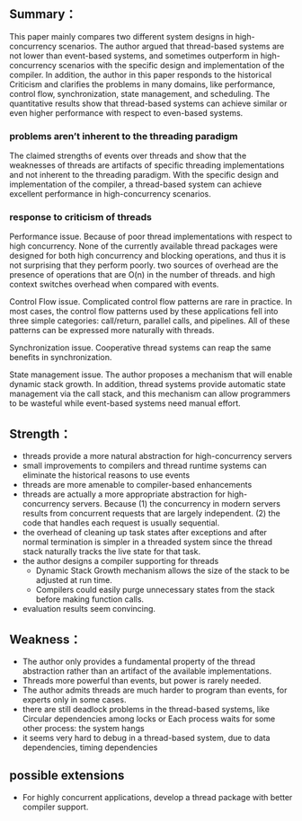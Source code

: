 ## Summary：
This paper mainly compares two different system designs in high-concurrency scenarios. The author argued that thread-based systems are not lower than event-based systems, and sometimes outperform in high-concurrency scenarios with the specific design and implementation of the compiler. In addition, the author in this paper responds to the historical Criticism and clarifies the problems in many domains, like performance, control flow, synchronization, state management, and scheduling. The quantitative results show that thread-based systems can achieve similar or even higher performance with respect to even-based systems.

### problems aren’t inherent to the threading paradigm
The claimed strengths of events over threads and show that the weaknesses of threads are artifacts of specific threading implementations and not inherent to the threading paradigm. With the specific design and implementation of the compiler, a thread-based system can achieve excellent performance in high-concurrency scenarios.

### response to criticism of threads
Performance issue. Because of poor thread implementations with respect to high concurrency. None of the currently available thread packages were designed for both high concurrency and blocking operations, and thus it is not surprising that they perform poorly. two sources of overhead are the presence of operations that are O(n) in the number of threads. and high context switches overhead when compared with events.

Control Flow issue. Complicated control flow patterns are rare in practice. In most cases, the control flow patterns used by these applications fell into three simple categories: call/return, parallel calls, and pipelines. All of these patterns can be expressed more naturally with threads.

Synchronization issue. Cooperative thread systems can reap the same benefits in synchronization.

State management issue. The author proposes a mechanism that will enable dynamic stack growth. In addition, thread systems provide automatic state management via the call stack, and this mechanism can allow programmers to be wasteful while event-based systems need manual effort.

## Strength：

+ threads provide a more natural abstraction for high-concurrency servers
+ small improvements to compilers and thread runtime systems can eliminate the historical reasons to use events
+ threads are more amenable to compiler-based enhancements
+ threads are actually a more appropriate abstraction for high-concurrency servers. Because (1) the concurrency in modern servers results from concurrent requests that are largely independent. (2) the code that handles each request is usually sequential.
+ the overhead of cleaning up task states after exceptions and after normal termination is simpler in a threaded system since the thread stack naturally tracks the live state for that task.
+ the author designs a compiler supporting for threads
    + Dynamic Stack Growth mechanism allows the size of the stack to be adjusted at run time.
    + Compilers could easily purge unnecessary states from the stack before making function calls.
+ evaluation results seem convincing.

## Weakness：

- The author only provides a fundamental property of the thread abstraction rather than an artifact of the available implementations.
- Threads more powerful than events, but power is rarely needed.
- The author admits threads are much harder to program than events, for experts only in some cases.
- there are still deadlock problems in the thread-based systems, like Circular dependencies among locks or Each process waits for some other process: the system hangs
- it seems very hard to debug in a thread-based system, due to data dependencies, timing dependencies

## possible extensions
* For highly concurrent applications, develop a thread package with better compiler support.
